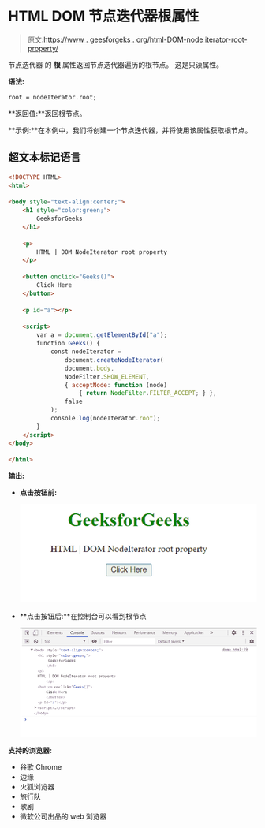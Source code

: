# HTML DOM 节点迭代器根属性

> 原文:[https://www . geesforgeks . org/html-DOM-node iterator-root-property/](https://www.geeksforgeeks.org/html-dom-nodeiterator-root-property/)

节点迭代器 的 **根** 属性返回节点迭代器遍历的根节点。 这是只读属性。

**语法:**

```html
root = nodeIterator.root;
```

**返回值:**返回根节点。

**示例:**在本例中，我们将创建一个节点迭代器，并将使用该属性获取根节点。

## 超文本标记语言

```html
<!DOCTYPE HTML>
<html>

<body style="text-align:center;">
    <h1 style="color:green;">
        GeeksforGeeks
    </h1>

    <p>
        HTML | DOM NodeIterator root property
    </p>

    <button onclick="Geeks()">
        Click Here
    </button>

    <p id="a"></p>

    <script>
        var a = document.getElementById("a");
        function Geeks() {
            const nodeIterator = 
                document.createNodeIterator(
                document.body,
                NodeFilter.SHOW_ELEMENT,
                { acceptNode: function (node) 
                    { return NodeFilter.FILTER_ACCEPT; } },
                false
            );
            console.log(nodeIterator.root);
        }
    </script>
</body>

</html>
```

**输出:**

*   **点击按钮前:**

    ![](img/3556f46aaab633a0ceea55e29f0d2b84.png)

*   **点击按钮后:**在控制台可以看到根节点

    ![](img/93b0cc6ac2a94bd9ab829f26e84479bb.png)

**支持的浏览器:**

*   谷歌 Chrome
*   边缘
*   火狐浏览器
*   旅行队
*   歌剧
*   微软公司出品的 web 浏览器